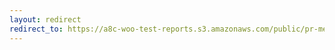 ```yaml
---
layout: redirect
redirect_to: https://a8c-woo-test-reports.s3.amazonaws.com/public/pr-merge/41235/api/index.html
---
```

